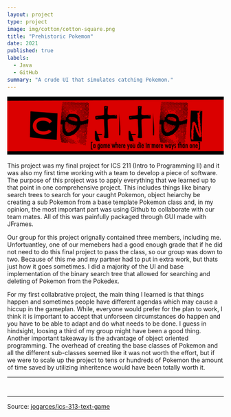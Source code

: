 ```yaml
---
layout: project
type: project
image: img/cotton/cotton-square.png
title: "Prehistoric Pokemon"
date: 2021
published: true
labels:
  - Java
  - GitHub
summary: "A crude UI that simulates catching Pokemon."
---
```


<img class="img-fluid" src="../img/cotton/cotton-header.png">

This project was my final project for ICS 211 (Intro to Programming II) and it was also my first time working with a team to develop a piece of software. The purpose of this project was to apply everything that we learned up to that point in one comprehensive project. This includes things like binary search trees to search for your caught Pokemon, object heiarchy be creating a sub Pokemon from a base template Pokemon class and, in my opinion, the most important part was using Github to collaborate with our team mates. All of this was painfully packaged through GUI made with JFrames.

Our group for this project orignally contained three members, including me. Unfortuantley, one of our memebers had a good enough grade that if he did not need to do this final project to pass the class, so our group was down to two. Because of this me and my partner had to put in extra work, but thats just how it goes sometimes. I did a majority of the UI and base implementation of the binary search tree that allowed for searching and deleting of Pokemon from the Pokedex.

For my first collabrative project, the main thing I learned is that things happen and sometimes people have different agendas which may cause a hiccup in the gameplan. While, everyone would prefer for the plan to work, I think it is important to accept that unforseen circumstances do happen and you have to be able to adapt and do what needs to be done. I guess in hindsight, loosing a third of my group might have been a good thing. Another important takeaway is the advantage of object oriented programming. The overhead of creating the base classes of Pokemon and all the different sub-classes seemed like it was not worth the effort, but if we were to scale up the project to tens or hundreds of Pokemon the amount of time saved by utilizing inheritence would have been totally worth it.

<hr>

<pre>

</pre>

<hr>

Source: <a href="https://github.com/jogarces/ics-313-text-game"><i class="large github icon "></i>jogarces/ics-313-text-game</a>
